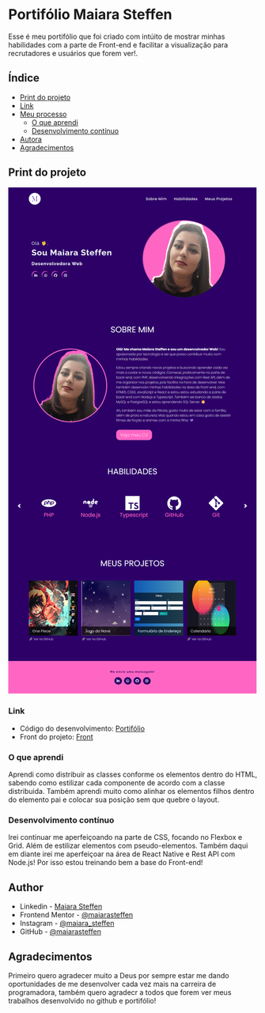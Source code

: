 # Portifólio Maiara Steffen

Esse é meu portifólio que foi criado com intúito de mostrar minhas habilidades com a parte de Front-end e facilitar a visualização para recrutadores e usuários que forem ver!. 

## Índice

- [Print do projeto](#print-do-projeto)
- [Link](#link)
- [Meu processo](#meu-processo)
  - [O que aprendi](#o-que-aprendi)
  - [Desenvolvimento contínuo](#desenvolviment-continuo)
- [Autora](#autora)
- [Agradecimentos](#agradecimentos)

## Print do projeto

![](./src/imagens/print-portifolio.png) 

### Link

- Código do desenvolvimento: [Portifólio](https://github.com/maiarasteffen/portfolio)
- Front do projeto: [Front](https://cerulean-platypus-81b554.netlify.app/)


### O que aprendi

Aprendi como distribuir as classes conforme os elementos dentro do HTML, sabendo como estilizar cada componente de acordo com a classe distribuida. Também aprendi muito como alinhar os elementos filhos dentro do elemento pai e colocar sua posição sem que quebre o layout.

### Desenvolvimento contínuo

Irei continuar me aperfeiçoando na parte de CSS, focando no Flexbox e Grid. Além de estilizar elementos com pseudo-elementos. Também daqui em diante irei me aperfeiçoar na área de React Native e Rest API com Node.js! Por isso estou treinando bem a base do Front-end!

## Author

- Linkedin - [Maiara Steffen](https://www.linkedin.com/in/maiara-steffen/)
- Frontend Mentor - [@maiarasteffen](https://www.frontendmentor.io/profile/maiarasteffen)
- Instagram - [@maiara_steffen](https://www.instagram.com/maiara_steffen/)
- GitHub - [@maiarasteffen](https://github.com/maiarasteffen/)

## Agradecimentos

Primeiro quero agradecer muito a Deus por sempre estar me dando oportunidades de me desenvolver cada vez mais na carreira de programadora, também quero agradecr a todos que forem ver meus trabalhos desenvolvido no github e portifólio!
